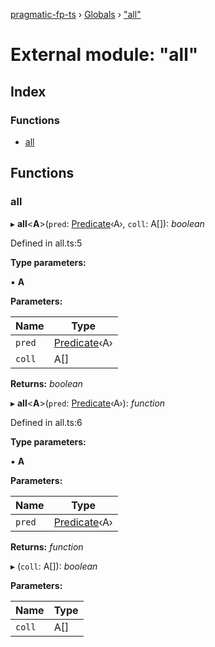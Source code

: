 [pragmatic-fp-ts](../README.md) › [Globals](../globals.md) › ["all"](_all_.md)

# External module: "all"

## Index

### Functions

* [all](_all_.md#all)

## Functions

###  all

▸ **all**<**A**>(`pred`: [Predicate](_types_.md#predicate)‹A›, `coll`: A[]): *boolean*

Defined in all.ts:5

**Type parameters:**

▪ **A**

**Parameters:**

Name | Type |
------ | ------ |
`pred` | [Predicate](_types_.md#predicate)‹A› |
`coll` | A[] |

**Returns:** *boolean*

▸ **all**<**A**>(`pred`: [Predicate](_types_.md#predicate)‹A›): *function*

Defined in all.ts:6

**Type parameters:**

▪ **A**

**Parameters:**

Name | Type |
------ | ------ |
`pred` | [Predicate](_types_.md#predicate)‹A› |

**Returns:** *function*

▸ (`coll`: A[]): *boolean*

**Parameters:**

Name | Type |
------ | ------ |
`coll` | A[] |
